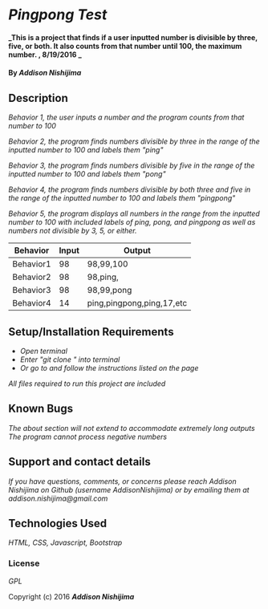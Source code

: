 # _Pingpong Test_

#### _This is a project that finds if a user inputted number is divisible by three, five, or both. It also counts from that number until 100, the maximum number. , 8/19/2016 _

#### By _**Addison Nishijima**_

## Description
_Behavior 1, the user inputs a number and the program counts from that number to 100_

_Behavior 2, the program finds numbers divisible by three in the range of the inputted number to 100 and labels them "ping"_

_Behavior 3, the program finds numbers divisible by five in the range of the inputted number to 100 and labels them "pong"_

_Behavior 4, the program finds numbers divisible by both three and five in the range of the inputted number to 100 and labels them "pingpong"_

_Behavior 5, the program displays all numbers in the range from the inputted number to 100 with included labels of ping, pong, and pingpong as well as numbers not divisible by 3, 5, or either._

| Behavior  | Input  | Output                  |
|-----------|--------|-------------------------|
| Behavior1 | 98     | 98,99,100               |
| Behavior2 | 98     | 98,ping,                |
| Behavior3 | 98     | 98,99,pong              |
| Behavior4 | 14     |ping,pingpong,ping,17,etc|
## Setup/Installation Requirements

* _Open terminal_
* _Enter "git clone " into terminal_
* _Or go to  and follow the instructions listed on the page_

_All files required to run this project are included_

## Known Bugs

_The about section will not extend to accommodate extremely long outputs_
_The program cannot process negative numbers_

## Support and contact details

_If you have questions, comments, or concerns please reach Addison Nishijima on Github (username AddisonNishijima) or by emailing them at addison.nishijima@gmail.com_

## Technologies Used

_HTML, CSS, Javascript, Bootstrap_

### License

*GPL*

Copyright (c) 2016 **_Addison Nishijima_**
